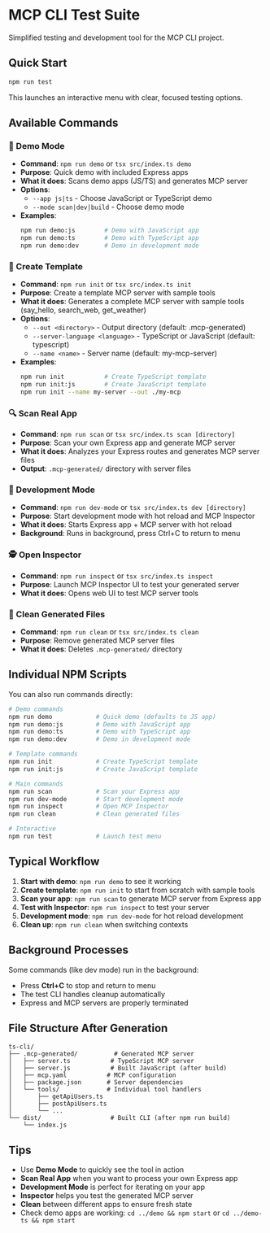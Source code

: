 # MCP CLI Test Suite

Simplified testing and development tool for the MCP CLI project.

## Quick Start

```bash
npm run test
```

This launches an interactive menu with clear, focused testing options.

## Available Commands

### 🎯 Demo Mode
- **Command**: `npm run demo` or `tsx src/index.ts demo`
- **Purpose**: Quick demo with included Express apps
- **What it does**: Scans demo apps (JS/TS) and generates MCP server
- **Options**: 
  - `--app js|ts` - Choose JavaScript or TypeScript demo
  - `--mode scan|dev|build` - Choose demo mode
- **Examples**:
  ```bash
  npm run demo:js        # Demo with JavaScript app
  npm run demo:ts        # Demo with TypeScript app  
  npm run demo:dev       # Demo in development mode
  ```

### 🔧 Create Template
- **Command**: `npm run init` or `tsx src/index.ts init`
- **Purpose**: Create a template MCP server with sample tools
- **What it does**: Generates a complete MCP server with sample tools (say_hello, search_web, get_weather)
- **Options**:
  - `--out <directory>` - Output directory (default: .mcp-generated)
  - `--server-language <language>` - TypeScript or JavaScript (default: typescript)
  - `--name <name>` - Server name (default: my-mcp-server)
- **Examples**:
  ```bash
  npm run init           # Create TypeScript template
  npm run init:js        # Create JavaScript template
  npm run init --name my-server --out ./my-mcp
  ```

### 🔍 Scan Real App
- **Command**: `npm run scan` or `tsx src/index.ts scan [directory]`
- **Purpose**: Scan your own Express app and generate MCP server
- **What it does**: Analyzes your Express routes and generates MCP server files
- **Output**: `.mcp-generated/` directory with server files

### 🚀 Development Mode
- **Command**: `npm run dev-mode` or `tsx src/index.ts dev [directory]`
- **Purpose**: Start development mode with hot reload and MCP Inspector
- **What it does**: Starts Express app + MCP server with hot reload
- **Background**: Runs in background, press Ctrl+C to return to menu

### 🕵️ Open Inspector
- **Command**: `npm run inspect` or `tsx src/index.ts inspect`
- **Purpose**: Launch MCP Inspector UI to test your generated server
- **What it does**: Opens web UI to test MCP server tools

### 🧹 Clean Generated Files
- **Command**: `npm run clean` or `tsx src/index.ts clean`
- **Purpose**: Remove generated MCP server files
- **What it does**: Deletes `.mcp-generated/` directory

## Individual NPM Scripts

You can also run commands directly:

```bash
# Demo commands
npm run demo            # Quick demo (defaults to JS app)
npm run demo:js         # Demo with JavaScript app
npm run demo:ts         # Demo with TypeScript app
npm run demo:dev        # Demo in development mode

# Template commands
npm run init            # Create TypeScript template
npm run init:js         # Create JavaScript template

# Main commands
npm run scan            # Scan your Express app
npm run dev-mode        # Start development mode
npm run inspect         # Open MCP Inspector
npm run clean           # Clean generated files

# Interactive
npm run test            # Launch test menu
```

## Typical Workflow

1. **Start with demo**: `npm run demo` to see it working
2. **Create template**: `npm run init` to start from scratch with sample tools
3. **Scan your app**: `npm run scan` to generate MCP server from Express app
4. **Test with Inspector**: `npm run inspect` to test your server
5. **Development mode**: `npm run dev-mode` for hot reload development
6. **Clean up**: `npm run clean` when switching contexts

## Background Processes

Some commands (like dev mode) run in the background:
- Press **Ctrl+C** to stop and return to menu
- The test CLI handles cleanup automatically
- Express and MCP servers are properly terminated

## File Structure After Generation

```
ts-cli/
├── .mcp-generated/          # Generated MCP server
│   ├── server.ts           # TypeScript MCP server
│   ├── server.js           # Built JavaScript (after build)
│   ├── mcp.yaml           # MCP configuration
│   ├── package.json       # Server dependencies
│   └── tools/             # Individual tool handlers
│       ├── getApiUsers.ts
│       ├── postApiUsers.ts
│       └── ...
└── dist/                   # Built CLI (after npm run build)
    └── index.js
```

## Tips

- Use **Demo Mode** to quickly see the tool in action
- **Scan Real App** when you want to process your own Express app
- **Development Mode** is perfect for iterating on your app
- **Inspector** helps you test the generated MCP server
- **Clean** between different apps to ensure fresh state
- Check demo apps are working: `cd ../demo && npm start` or `cd ../demo-ts && npm start` 